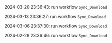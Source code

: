 2024-03-20 23:36:43: run workflow `Sync_Download` 

2024-03-13 23:36:27: run workflow `Sync_Download` 

2024-03-06 23:37:30: run workflow `Sync_Download` 

2024-02-28 23:36:46: run workflow `Sync_Download` 


